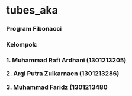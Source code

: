 # tubes_aka
<h3 >Program Fibonacci<h3/>
<h3 >Kelompok:<h3/>
<p>1. Muhammad Rafi Ardhani (1301213205)</p>
<p>2. Argi Putra Zulkarnaen (1301213286)</P>
<p>3. Muhammad Faridz (1301213480</P>
